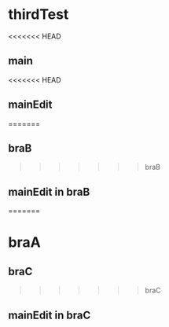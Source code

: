 # thirdTest
<<<<<<< HEAD
## main
<<<<<<< HEAD
## mainEdit
=======
## braB
>>>>>>> braB
## mainEdit in braB
=======
# braA
## braC
>>>>>>> braC

## mainEdit in braC